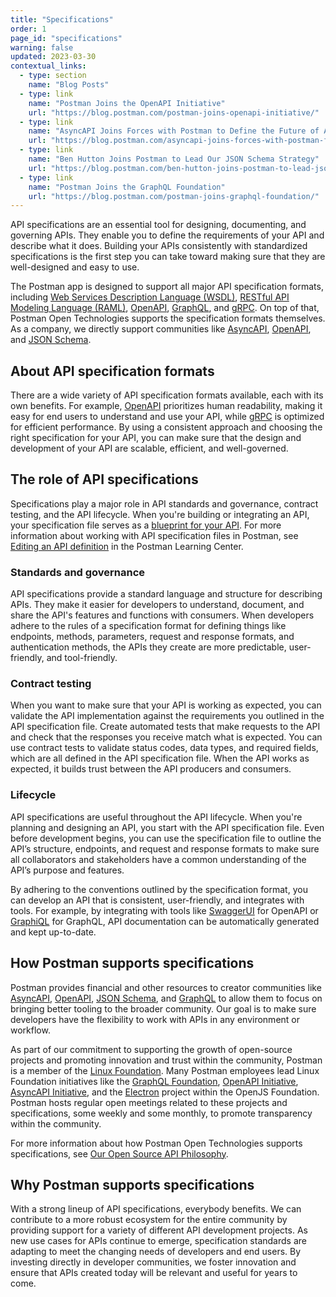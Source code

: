 ```yaml
---
title: "Specifications"
order: 1
page_id: "specifications"
warning: false
updated: 2023-03-30
contextual_links:
  - type: section
    name: "Blog Posts"
  - type: link
    name: "Postman Joins the OpenAPI Initiative"
    url: "https://blog.postman.com/postman-joins-openapi-initiative/"
  - type: link
    name: "AsyncAPI Joins Forces with Postman to Define the Future of APIs"
    url: "https://blog.postman.com/asyncapi-joins-forces-with-postman-future-of-apis/"
  - type: link
    name: "Ben Hutton Joins Postman to Lead Our JSON Schema Strategy"
    url: "https://blog.postman.com/ben-hutton-joins-postman-to-lead-json-schema-strategy/"
  - type: link
    name: "Postman Joins the GraphQL Foundation"
    url: "https://blog.postman.com/postman-joins-graphql-foundation/"
---
```


API specifications are an essential tool for designing, documenting, and governing APIs. They enable you to define the requirements of your API and describe what it does. Building your APIs consistently with standardized specifications is the first step you can take toward making sure that they are well-designed and easy to use.

The Postman app is designed to support all major API specification formats, including [Web Services Description Language (WSDL)](https://www.w3.org/TR/wsdl/), [RESTful API Modeling Language (RAML)](https://github.com/raml-org/raml-spec/blob/master/versions/raml-10/raml-10.md), [OpenAPI](https://spec.openapis.org/oas/latest.html), [GraphQL](https://spec.graphql.org/October2021/), and [gRPC](https://github.com/grpc/grpc/blob/master/doc/PROTOCOL-HTTP2.md). On top of that, Postman Open Technologies supports the specification formats themselves. As a company, we directly support communities like [AsyncAPI](https://www.asyncapi.com/community), [OpenAPI](https://www.openapis.org/), and [JSON Schema](https://json-schema.org/#about-our-community).

## About API specification formats

There are a wide variety of API specification formats available, each with its own benefits. For example, [OpenAPI](https://spec.openapis.org/oas/latest.html) prioritizes human readability, making it easy for end users to understand and use your API, while [gRPC](https://github.com/grpc/grpc/blob/master/doc/PROTOCOL-HTTP2.md) is optimized for efficient performance. By using a consistent approach and choosing the right specification for your API, you can make sure that the design and development of your API are scalable, efficient, and well-governed.

## The role of API specifications

Specifications play a major role in API standards and governance, contract testing, and the API lifecycle. When you're building or integrating an API, your specification file serves as a [blueprint for your API](https://medium.com/better-practices/api-specifications-d87588ac874). For more information about working with API specification files in Postman, see [Editing an API definition](https://learning.postman.com/docs/designing-and-developing-your-api/developing-an-api/defining-an-api/) in the Postman Learning Center.

### Standards and governance

API specifications provide a standard language and structure for describing APIs. They make it easier for developers to understand, document, and share the API's features and functions with consumers. When developers adhere to the rules of a specification format for defining things like endpoints, methods, parameters, request and response formats, and authentication methods, the APIs they create are more predictable, user-friendly, and tool-friendly.

### Contract testing

When you want to make sure that your API is working as expected, you can validate the API implementation against the requirements you outlined in the API specification file. Create automated tests that make requests to the API and check that the responses you receive match what is expected. You can use contract tests to validate status codes, data types, and required fields, which are all defined in the API specification file. When the API works as expected, it builds trust between the API producers and consumers.

### Lifecycle

API specifications are useful throughout the API lifecycle. When you're planning and designing an API, you start with the API specification file. Even before development begins, you can use the specification file to outline the API’s structure, endpoints, and request and response formats to make sure all collaborators and stakeholders have a common understanding of the API’s purpose and features.

By adhering to the conventions outlined by the specification format, you can develop an API that is consistent, user-friendly, and integrates with tools. For example, by integrating with tools like [SwaggerUI](https://swagger.io/tools/swagger-ui/) for OpenAPI or [GraphiQL](https://github.com/graphql/graphiql/tree/main/packages/graphiql) for GraphQL, API documentation can be automatically generated and kept up-to-date.

## How Postman supports specifications

Postman provides financial and other resources to creator communities like [AsyncAPI](https://www.asyncapi.com/community), [OpenAPI](https://www.openapis.org/), [JSON Schema](https://json-schema.org/#about-our-community), and [GraphQL](https://graphql.org/community/) to allow them to focus on bringing better tooling to the broader community. Our goal is to make sure developers have the flexibility to work with APIs in any environment or workflow.

As part of our commitment to supporting the growth of open-source projects and promoting innovation and trust within the community, Postman is a member of the [Linux Foundation](https://www.linuxfoundation.org/). Many Postman employees lead Linux Foundation initiatives like the [GraphQL Foundation](https://graphql.org/foundation/), [OpenAPI Initiative](https://www.openapis.org/), [AsyncAPI Initiative](https://www.asyncapi.com/), and the [Electron](https://www.electronjs.org/) project within the OpenJS Foundation. Postman hosts regular open meetings related to these projects and specifications, some weekly and some monthly, to promote transparency within the community. 

For more information about how Postman Open Technologies supports specifications, see [Our Open Source API Philosophy](https://www.postman.com/company/open-philosophy/).

## Why Postman supports specifications

With a strong lineup of API specifications, everybody benefits. We can contribute to a more robust ecosystem for the entire community by providing support for a variety of different API development projects. As new use cases for APIs continue to emerge, specification standards are adapting to meet the changing needs of developers and end users. By investing directly in developer communities, we foster innovation and ensure that APIs created today will be relevant and useful for years to come.

